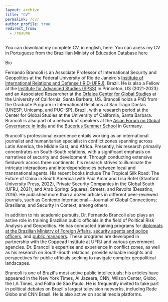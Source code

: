```yaml
---
layout: archive
title: "CV"
permalink: /cv/
author_profile: true
redirect_from:
  - /resume
---
```


You can download my complete CV, in english, here. 
You can acess my CV in Portuguese from the Brazillian Ministy of Education Database here


Bio

Fernando Brancoli is an Associate Professor of International Security and Geopolitics at the Federal University of Rio de Janeiro's [Institute of International Relations and Defense (IRID-UFRJ)](https://irid.ufrj.br/), Brazil. He is also a Fellow at the [Institute for Advanced Studies (SPSS)](https://www.ias.edu/ideas/2022/fernando-brancoli-fellow-summer-program-social-science) in Princeton, US (2021-2023) and an Associated Researcher at the [Orfalea Center for Global Studies](https://secure.lsit.ucsb.edu/gisp/d7_orfalea-2/people/fernando-brancoli) at the University of California, Santa Barbara, US. Brancoli holds a PhD from the Graduate Program in International Relations at San Tiago Dantas (UNESP, Unicamp, and PUC-SP), Brazil, with a research period at the Center for Global Studies at the University of California, Santa Barbara. Brancoli is also part of a network of speakers at the [Asian Forum on Global Governance in India](https://www.orfonline.org/contributors/fernando-brancoli/) and the [Bucerius Summer School](https://www.bucerius-summer-school.de/f/34c66b33f8.pdf) in Germany.


Brancoli's professional experience entails working as an international journalist and humanitarian specialist in conflict zones spanning across Latin America, the Middle East, and Africa. Presently, his research primarily concentrates on South-South relations, with a significant emphasis on narratives of security and development. Through conducting extensive fieldwork across three continents, his research strives to illuminate the intricate interactions and interdependencies between local and transnational agents. His recent books include The Tropical Silk Road: The Future of China in South America (with Paul Amar and Lisa Rofel (Stanford University Press, 2022), Private Security Companies in the Global South (UFRJ, 2021), and Arab Spring: Squares, Streets, and Revolts (Desatino, 2016). He published more than a dozen articles in different peer-reviewed journals, such as Contexto Internacional—Journal of Global Connections; Brasiliana; and Security in Context, among others.

In addition to his academic pursuits, Dr. Fernando Brancoli also plays an active role in training Brazilian public officials in the field of Political Risk Analysis and Geopolitics. He has conducted training programs for [diplomats at the Brazilian Ministry of Foreign Affairs](https://www.canalfambras.org.br/problemas-persistentes-nas-revoltas-arabes-sao-tratados-por-fernando-brancoli/), [security agents and police officers](https://www.facebook.com/Coppead/photos/a.311949278846692/2743084612399801/?type=3), and [public managers](https://www.coppead.ufrj.br/novos-lideres-cariocas-tomam-posse-no-aniversario-do-rio/). These programs are developed in partnership with the Coppead Institute at UFRJ and various government agencies. Dr. Brancoli's expertise and experience in conflict zones, as well as his research on South-South relations, provide valuable insights and perspectives for public officials seeking to navigate complex geopolitical landscapes.

Brancoli is one of Brazil's most active public intellectuals; his articles have appeared in the New York Times, Al Jazeera, CNN, Wilson Center, Globo, the LA Times, and Folha de São Paulo. He is frequently invited to take part in political debates on Brazil's largest television networks, including Rede Globo and CNN Brasil. He is also active on social media platforms.
